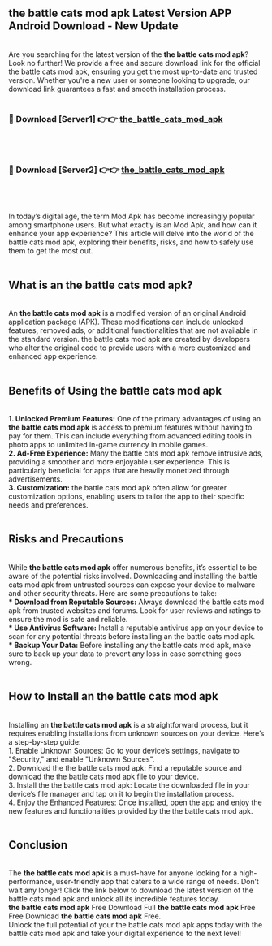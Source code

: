 ## the battle cats mod apk Latest Version APP Android Download - New Update
<br>
Are you searching for the latest version of the <strong>the battle cats mod apk</strong>? Look no further! We provide a free and secure download link for the official the battle cats mod apk, ensuring you get the most up-to-date and trusted version. Whether you're a new user or someone looking to upgrade, our download link guarantees a fast and smooth installation process.
<br>
<br>
<h3>🔴 Download [Server1] 👉👉 <a href="https://modyolo.store/the+battle+cats+mod+apk">the_battle_cats_mod_apk</a></h3><br>
<br>
<h3>🔴 Download [Server2] 👉👉 <a href="https://modyolo.store/the+battle+cats+mod+apk">the_battle_cats_mod_apk</a></h3><br>
<br>
<br>
In today’s digital age, the term Mod Apk has become increasingly popular among smartphone users. But what exactly is an Mod Apk, and how can it enhance your app experience? This article will delve into the world of the battle cats mod apk, exploring their benefits, risks, and how to safely use them to get the most out.
<br>
<br>
<h2>What is an the battle cats mod apk?</h2>
<br>
An <strong>the battle cats mod apk</strong> is a modified version of an original Android application package (APK). These modifications can include unlocked features, removed ads, or additional functionalities that are not available in the standard version. the battle cats mod apk are created by developers who alter the original code to provide users with a more customized and enhanced app experience.
<br>
<br>
<h2>Benefits of Using the battle cats mod apk</h2>
<br>
<strong> 1. Unlocked Premium Features:</strong> One of the primary advantages of using an <strong>the battle cats mod apk</strong> is access to premium features without having to pay for them. This can include everything from advanced editing tools in photo apps to unlimited in-game currency in mobile games.
<br>
<strong> 2. Ad-Free Experience:</strong> Many the battle cats mod apk remove intrusive ads, providing a smoother and more enjoyable user experience. This is particularly beneficial for apps that are heavily monetized through advertisements.
<br>
<strong> 3. Customization:</strong> the battle cats mod apk often allow for greater customization options, enabling users to tailor the app to their specific needs and preferences.
<br>
<br>
<h2>Risks and Precautions</h2>
<br>
While <strong>the battle cats mod apk</strong> offer numerous benefits, it’s essential to be aware of the potential risks involved. Downloading and installing the battle cats mod apk from untrusted sources can expose your device to malware and other security threats. Here are some precautions to take:
<br>
<strong> * Download from Reputable Sources:</strong> Always download the battle cats mod apk from trusted websites and forums. Look for user reviews and ratings to ensure the mod is safe and reliable.
<br>
<strong> * Use Antivirus Software:</strong> Install a reputable antivirus app on your device to scan for any potential threats before installing an the battle cats mod apk.
<br>
<strong> * Backup Your Data:</strong> Before installing any the battle cats mod apk, make sure to back up your data to prevent any loss in case something goes wrong.
<br>
<br>
<h2>How to Install an the battle cats mod apk</h2>
<br>
Installing an <strong>the battle cats mod apk</strong> is a straightforward process, but it requires enabling installations from unknown sources on your device. Here’s a step-by-step guide:
<br>
 1. Enable Unknown Sources: Go to your device’s settings, navigate to "Security," and enable "Unknown Sources".
<br>
 2. Download the the battle cats mod apk: Find a reputable source and download the the battle cats mod apk file to your device.
<br>
 3. Install the the battle cats mod apk: Locate the downloaded file in your device’s file manager and tap on it to begin the installation process.
<br>
 4. Enjoy the Enhanced Features: Once installed, open the app and enjoy the new features and functionalities provided by the the battle cats mod apk.
<br>
<br>
<h2><strong>Conclusion</strong></h2>
<br>
The <strong>the battle cats mod apk</strong> is a must-have for anyone looking for a high-performance, user-friendly app that caters to a wide range of needs. Don’t wait any longer! Click the link below to download the latest version of the battle cats mod apk and unlock all its incredible features today.
<br>
<strong>the battle cats mod apk</strong> Free Download Full <strong>the battle cats mod apk</strong> Free Free Download <strong>the battle cats mod apk</strong> Free.
<br>
Unlock the full potential of your the battle cats mod apk apps today with the battle cats mod apk and take your digital experience to the next level!